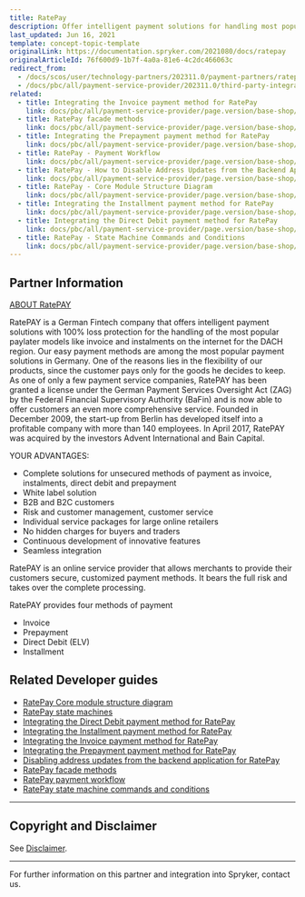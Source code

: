 ```yaml
---
title: RatePay
description: Offer intelligent payment solutions for handling most popular paylater models like invoice and installments on the internet for the DACH region by integrating RatePay into the Spryker-based shop.
last_updated: Jun 16, 2021
template: concept-topic-template
originalLink: https://documentation.spryker.com/2021080/docs/ratepay
originalArticleId: 76f600d9-1b7f-4a0a-81e6-4c2dc466063c
redirect_from:
  - /docs/scos/user/technology-partners/202311.0/payment-partners/ratepay.html
  - /docs/pbc/all/payment-service-provider/202311.0/third-party-integrations/ratepay/ratepay.html
related:
  - title: Integrating the Invoice payment method for RatePay
    link: docs/pbc/all/payment-service-provider/page.version/base-shop/third-party-integrations/ratepay/integrate-payment-methods-for-ratepay/integrate-the-invoice-payment-method-for-ratepay.html
  - title: RatePay facade methods
    link: docs/pbc/all/payment-service-provider/page.version/base-shop/third-party-integrations/ratepay/ratepay-facade-methods.html
  - title: Integrating the Prepayment payment method for RatePay
    link: docs/pbc/all/payment-service-provider/page.version/base-shop/third-party-integrations/ratepay/integrate-payment-methods-for-ratepay/integrate-the-prepayment-payment-method-for-ratepay.html
  - title: RatePay - Payment Workflow
    link: docs/pbc/all/payment-service-provider/page.version/base-shop/third-party-integrations/ratepay/ratepay-payment-workflow.html
  - title: RatePay - How to Disable Address Updates from the Backend Application
    link: docs/pbc/all/payment-service-provider/page.version/base-shop/third-party-integrations/ratepay/disable-address-updates-from-the-backend-application-for-ratepay.html
  - title: RatePay - Core Module Structure Diagram
    link: docs/pbc/all/payment-service-provider/page.version/base-shop/third-party-integrations/ratepay/ratepay-core-module-structure-diagram.html
  - title: Integrating the Installment payment method for RatePay
    link: docs/pbc/all/payment-service-provider/page.version/base-shop/third-party-integrations/ratepay/integrate-payment-methods-for-ratepay/integrate-the-installment-payment-method-for-ratepay.html
  - title: Integrating the Direct Debit payment method for RatePay
    link: docs/pbc/all/payment-service-provider/page.version/base-shop/third-party-integrations/ratepay/integrate-payment-methods-for-ratepay/integrate-the-direct-debit-payment-method-for-ratepay.html
  - title: RatePay - State Machine Commands and Conditions
    link: docs/pbc/all/payment-service-provider/page.version/base-shop/third-party-integrations/ratepay/ratepay-state-machine-commands-and-conditions.html
---
```


## Partner Information

[ABOUT RatePAY](https://www.ratepay.com/)

RatePAY is a German Fintech company that offers intelligent payment solutions with 100% loss protection for the handling of the most popular paylater models like invoice and instalments on the internet for the DACH region. Our easy payment methods are among the most popular payment solutions in Germany. One of the reasons lies in the flexibility of our products, since the customer pays only for the goods he decides to keep. As one of only a few payment service companies, RatePAY has been granted a license under the German Payment Services Oversight Act (ZAG) by the Federal Financial Supervisory Authority (BaFin) and is now able to offer customers an even more comprehensive service. Founded in December 2009, the start-up from Berlin has developed itself into a profitable company with more than 140 employees. In April 2017, RatePAY was acquired by the investors Advent International and Bain Capital.

YOUR ADVANTAGES:
* Complete solutions for unsecured methods of payment as invoice, instalments, direct debit and prepayment
* White label solution
* B2B and B2C customers
* Risk and customer management, customer service
* Individual service packages for large online retailers
* No hidden charges for buyers and traders
* Continuous development of innovative features
* Seamless integration

RatePAY is an online service provider that allows merchants to provide their customers secure, customized payment methods. It bears the full risk and takes over the complete processing.

RatePAY provides four methods of payment
* Invoice
* Prepayment
* Direct Debit (ELV)
* Installment

## Related Developer guides

* [RatePay Core module structure diagram](/docs/pbc/all/payment-service-provider/{{page.version}}/base-shop/third-party-integrations/ratepay/ratepay-core-module-structure-diagram.html)
* [RatePay state machines](/docs/pbc/all/payment-service-provider/{{page.version}}/base-shop/third-party-integrations/ratepay/ratepay-state-machines.html)
* [Integrating the Direct Debit payment method for RatePay](/docs/pbc/all/payment-service-provider/{{page.version}}/base-shop/third-party-integrations/ratepay/integrate-payment-methods-for-ratepay/integrate-the-direct-debit-payment-method-for-ratepay.html)
* [Integrating the Installment payment method for RatePay](/docs/pbc/all/payment-service-provider/{{page.version}}/base-shop/third-party-integrations/ratepay/integrate-payment-methods-for-ratepay/integrate-the-installment-payment-method-for-ratepay.html)
* [Integrating the Invoice payment method for RatePay](/docs/pbc/all/payment-service-provider/{{page.version}}/base-shop/third-party-integrations/ratepay/integrate-payment-methods-for-ratepay/integrate-the-invoice-payment-method-for-ratepay.html)
* [Integrating the Prepayment payment method for RatePay](/docs/pbc/all/payment-service-provider/{{page.version}}/base-shop/third-party-integrations/ratepay/integrate-payment-methods-for-ratepay/integrate-the-prepayment-payment-method-for-ratepay.html)
* [Disabling address updates from the backend application for RatePay](/docs/pbc/all/payment-service-provider/{{page.version}}/base-shop/third-party-integrations/ratepay/disable-address-updates-from-the-backend-application-for-ratepay.html)
* [RatePay facade methods](/docs/pbc/all/payment-service-provider/{{page.version}}/base-shop/third-party-integrations/ratepay/ratepay-facade-methods.html)
* [RatePay payment workflow](/docs/pbc/all/payment-service-provider/{{page.version}}/base-shop/third-party-integrations/ratepay/ratepay-payment-workflow.html)
* [RatePay state machine commands and conditions](/docs/pbc/all/payment-service-provider/{{page.version}}/base-shop/third-party-integrations/ratepay/ratepay-state-machine-commands-and-conditions.html)
---

## Copyright and Disclaimer

See [Disclaimer](https://github.com/spryker/spryker-documentation).

---
For further information on this partner and integration into Spryker,  contact us.

<div class="hubspot-form js-hubspot-form" data-portal-id="2770802" data-form-id="163e11fb-e833-4638-86ae-a2ca4b929a41" id="hubspot-1"></div>
